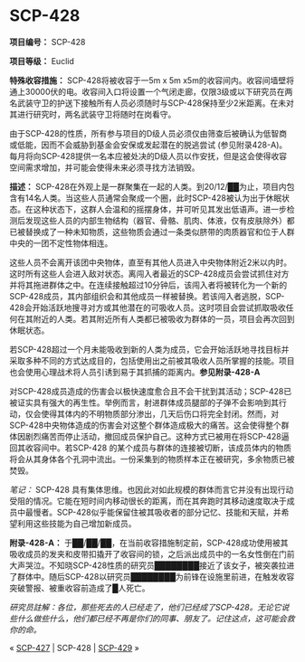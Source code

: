 # SCP-428
                        


**项目编号：** SCP-428

**项目等级：** Euclid

**特殊收容措施：** SCP-428将被收容于一5m x 5m x5m的收容间内。收容间墙壁将通上30000伏的电。收容间入口将设置一个气闭走廊，仅限3级或以下研究员在两名武装守卫的护送下接触所有人员必须随时与SCP-428保持至少2米距离。在未对其进行研究时，两名武装守卫将随时在岗看守。

由于SCP-428的性质，所有参与项目的D级人员必须仅由筛查后被确认为低智商或低能，因而不会威胁到基金会安保或发起潜在的脱逃尝试 (参见附录428-A)。 每月将向SCP-428提供一名本应被处决的D级人员以作安抚，但是这会使得收容空间需求增加，并可能会使得未来必须寻找方法销毁。

**描述：** SCP-428在外观上是一群聚集在一起的人类。到20/12/██为止，项目内包含有14名人类。当这些人员通常会聚成一个圈，此时SCP-428被认为出于休眠状态。在这种状态下，这群人会温和的摇摆身体，并可听见其发出低语声。进一步检测后发现这些人员的内部生物结构（器官、骨骼、肌肉、体液，仅有皮肤除外）都已被替换成了一种未知物质，这些物质会通过一条类似脐带的肉质器官和位于人群中央的一团不定性物体相连。

这些人员不会离开该团中央物体，直至有其他人员进入中央物体附近2米以内时。这时所有这些人会进入敌对状态。离闯入者最近的SCP-428成员会尝试抓住对方并将其拖进群体之中。在连续接触超过10分钟后，该闯入者将被转化为一个新的SCP-428成员，其内部组织会和其他成员一样被替换。若该闯入者逃脱，SCP-428会开始活跃地搜寻对方或其他潜在的可吸收人员。这时项目会尝试抓取吸收任何在其附近的人类。若其附近所有人类都已被吸收为群体的一员，项目会再次回到休眠状态。

若SCP-428超过一个月未能吸收到新的人类为成员，它会开始活跃地寻找目标并采取多种不同的方式达成目的，包括使用出之前被其吸收人员所掌握的技能。项目也会使用心理战术将人员引诱到易于其抓捕的距离内。**参见附录-428-A** 

对SCP-428成员造成的伤害会以极快速度愈合且不会干扰到其活动；SCP-428已被证实具有强大的再生性。举例而言，射进群体成员腿部的子弹不会影响到其行动，仅会使得其体内的不明物质部分渗出，几天后伤口将完全封闭。然而，对SCP-428中央物体造成的伤害会对这整个群体造成极大的痛苦。这会使得整个群体因剧烈痛苦而停止活动，撤回成员保护自己。这种方式已被用在将SCP-428逼回其收容间中。若SCP-428 的某个成员与群体的连接被切断，该成员体内的物质将会从其身体各个孔洞中流出。一份采集到的物质样本正在被研究，多余物质已被焚毁。

*笔记：* SCP-428 具有集体思维。也因此对如此规模的群体而言它并没有出现行动受阻的情况。它能在短时间内移动很长的距离，而在其奔跑时其移动速度取决于成员中最慢者。SCP-428似乎能保留住被其吸收者的部分记忆、技能和天赋，并希望利用这些技能为自己增加新成员。

**附录-428-A：** 于██/██/██，在当前收容措施制定前，SCP-428成功使用被其吸收成员的发夹和皮带扣撬开了收容间的锁，之后派出成员中的一名女性倒在门前大声哭泣。不知晓SCP-428性质的研究员████████接近了该女子，被突袭拉进了群体中。随后SCP-428以研究员████████为前锋在设施里前进，在触发收容突破警报、被重收容前造成了█人死亡。

*研究员註解：各位，那些死去的人已经走了，他们已经成了SCP-428。无论它说些什么做些什么，他们都已经不再是你们的同事、朋友了。记住这点，这可能会救你的命。* 



« [SCP-427](/scp-427) | SCP-428 | [SCP-429](/scp-429) »





                    